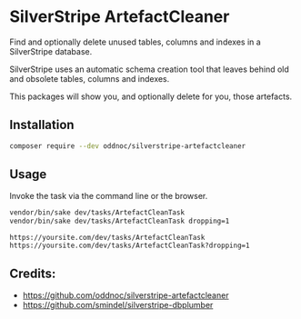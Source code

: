 # SilverStripe ArtefactCleaner

Find and optionally delete unused tables, columns and indexes in a SilverStripe database.

SilverStripe uses an automatic schema creation tool that leaves behind old and
obsolete tables, columns and indexes.

This packages will show you, and optionally delete for you, those artefacts.

## Installation

```sh
composer require --dev oddnoc/silverstripe-artefactcleaner
```

## Usage

Invoke the task via the command line or the browser.


```sh
vendor/bin/sake dev/tasks/ArtefactCleanTask
vendor/bin/sake dev/tasks/ArtefactCleanTask dropping=1
```

```
https://yoursite.com/dev/tasks/ArtefactCleanTask
https://yoursite.com/dev/tasks/ArtefactCleanTask?dropping=1
```

## Credits:

- https://github.com/oddnoc/silverstripe-artefactcleaner
- https://github.com/smindel/silverstripe-dbplumber
